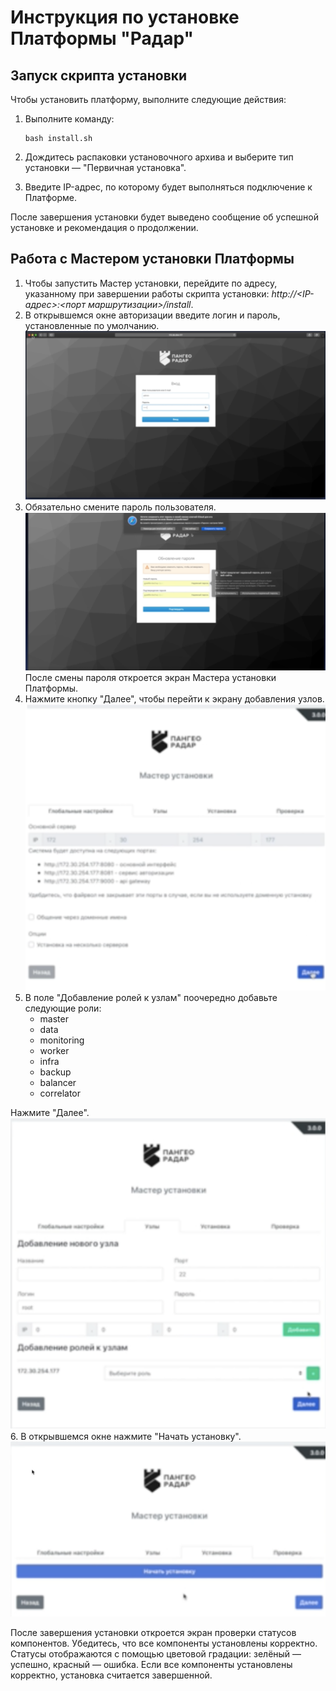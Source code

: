 # Инструкция по установке Платформы "Радар"

## Запуск скрипта установки

Чтобы установить платформу, выполните следующие действия:

1. Выполните команду:
   ```
   bash install.sh
   ```

2. Дождитесь распаковки установочного архива и выберите тип установки — "Первичная установка".
3. Введите IP-адрес, по которому будет выполняться подключение к Платформе.

После завершения установки будет выведено сообщение об успешной установке и рекомендация о продолжении. 

## Работа с Мастером установки Платформы

1. Чтобы запустить Мастер установки, перейдите по адресу, указанному при завершении работы скрипта установки: *http://<IP-адрес>:<порт маршрутизации>/install*.
1. В открывшемся окне авторизации введите логин и пароль, установленные по умолчанию.
![Авторизация в сервисе](../images/autoriz.png)
1. Обязательно смените пароль пользователя.
![Смена пароля](../images/password.png)
После смены пароля откроется экран Мастера установки Платформы.
1. Нажмите кнопку "Далее", чтобы перейти к экрану добавления узлов.
![](../images/install_master.png)
1. В поле "Добавление ролей к узлам" поочередно добавьте следующие роли:
    * master
    * data
    * monitoring
    * worker
    * infra
    * backup
    * balancer
    * correlator

Нажмите "Далее".
![](../images/master.png)
6. В открывшемся окне нажмите "Начать установку".
![](../images/start_install.png)

После завершения установки откроется экран проверки статусов компонентов. Убедитесь, что все компоненты установлены корректно. 
Статусы отображаются с помощью цветовой градации: зелёный — успешно, красный — ошибка. 
Если все компоненты установлены корректно, установка считается завершенной. 
